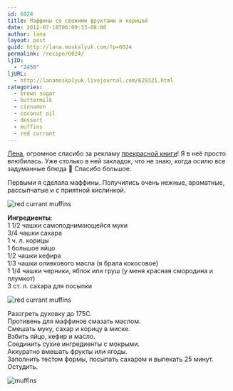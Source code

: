 ```yaml
---
id: 6024
title: Маффины со свежими фруктами и корицей
date: 2012-07-18T06:00:33-08:00
author: lana
layout: post
guid: http://lana.moskalyuk.com/?p=6024
permalink: /recipe/6024/
ljID:
  - "2458"
ljURL:
  - http://lanamoskalyuk.livejournal.com/629321.html
categories:
  - brown sugar
  - buttermilk
  - cinnamon
  - coconut oil
  - dessert
  - muffins
  - red currant
---
```

[Лена](http://pushenok-lj.livejournal.com/35320.html), огромное спасибо за рекламу [прекрасной книги](http://www.amazon.com/Radically-Simple-Brilliant-Breathtaking-Award-Winning/dp/1605294705/ref=sr_1_1?s=books&ie=UTF8&qid=1340385984&sr=1-1&keywords=Radically+Simple)! Я в неё просто влюбилась. Уже столько в ней закладок, что не знаю, когда осилю все задуманные блюда 🙂 Спасибо большое.

Первыми я сделала маффины. Получились очень нежные, ароматные, рассыпчатые и с приятной кислинкой.

![red currant muffins](http://farm8.staticflickr.com/7255/7588038766_9fc31b9c07_c.jpg) 

**Ингредиенты**:  
1 1/2 чашки самоподнимающейся муки  
3/4 чашки сахара  
1 ч. л. корицы  
1 большое яйцо  
1/2 чашки кефира  
1/3 чашки оливкового масла (я брала кокосовое)  
1 1/4 чашки черники, яблок или груш (у меня красная смородина и плумкот)  
3 ст. л. сахара для посыпки

![red currant muffins](http://farm8.staticflickr.com/7267/7588040138_3f6e77dcf2_c.jpg) 

Разогреть духовку до 175С.  
Противень для маффинов смазать маслом.  
Смешать муку, сахар и корицу в миске.  
Взбить яйцо, кефир и масло.  
Соединить сухие ингредиенты с мокрыми.  
Аккуратно вмешать фрукты или ягоды.  
Заполнить тестом формы, посыпать сахаром и выпекать 25 минут.  
Остудить.

![muffins](http://farm9.staticflickr.com/8021/7588045660_d144f56562_c.jpg)
